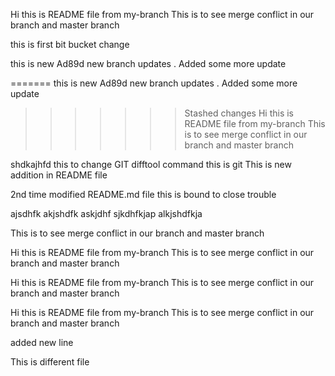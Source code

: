 
Hi this is README file from my-branch
This is to see merge conflict in our branch and master branch

this is first bit bucket change

this is new Ad89d new branch updates  . Added some more update

=======
this is new Ad89d new branch updates  . Added some more update
>>>>>>> Stashed changes
Hi this is README file from my-branch
This is to see merge conflict in our branch and master branch

shdkajhfd
this to change GIT difftool command
this is git
This is new addition in README file

2nd time modified README.md file
this is bound to close trouble


ajsdhfk
akjshdfk
askjdhf
sjkdhfkjap
alkjshdfkja


This is to see merge conflict in our branch and master branch


Hi this is README file from my-branch
This is to see merge conflict in our branch and master branch

Hi this is README file from my-branch
This is to see merge conflict in our branch and master branch


Hi this is README file from my-branch
This is to see merge conflict in our branch and master branch

added new line


This is different file


